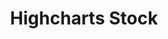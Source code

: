---
title:  Highcharts Stock
type: ADDITIONAL PRODUCT
description: 为您的网络和移动应用程序创建股票或通用的时间线图表。它具有复杂的导航功能，适用于大量的数据、用户标注和40多个内置的技术指标。基于Highcharts，它是领先的、经过战斗考验的基于SVG的图表工具，是无障碍图表的领导者。
buttons:
- name: 免费下载试用
  link: /download
  class: btn-primary
- name: 购买授权
  link: /shop
  class: btn-secondary	
demos:
- name: Compare Series
  iframe: https://www.highcharts.com/samples/nonav/highcharts/website/small-demos-stock?charts=compare
  link: /demo/stock/compare/brand-dark
- name: Dynamic Data
  iframe: https://www.highcharts.com/samples/nonav/highcharts/website/small-demos-stock?charts=dynamic
  link: /demo/stock/dynamic-update/brand-dark
- name: Acceleration Bands
  iframe: https://www.highcharts.com/samples/nonav/highcharts/website/small-demos-stock?charts=ab
  link: /demo/stock/all-indicators/brand-dark
- name: Awesome Oscillator
  iframe: https://www.highcharts.com/samples/nonav/highcharts/website/small-demos-stock?charts=ao
  link: /demo/stock/all-indicators/brand-dark
features: 
- title: 40+ 技术指标
  description: 包含 SMA、MACD、CCI、RSI、Stochastic、Bollinger Bands、Pivot Points、PSAR、Ichimoku Kinko Hyo，详见 <a href="/demo/stock/all-indicators">例子</a>
  cover: /uploads/feature-stock-indicators.png
- title: 数据分组（Data grouping）
  description: 利用 <a href="/docs/stock/data-grouping">Highcharts Stocks 极快的数据分组功能</a>，将数据分为可选择的组别，例如天、周和月
  cover: /uploads/feature-stock-grouping.png
- title: 金融导航功能
  description: 包括<a href="/docs/stock/navigator">小型导航仪系列</a>、<a href="/docs/stock/range-selector>预设日期范围</a>、日期选择器、<a href="/docs/stock/axis-resizer">可调整的面板</a>、滚动和平移
  cover: /uploads/eature-stock-navigator.png
- title: 安全性
  description: 在您的内部网或受密码保护的网站上使用 Highcharts Stock，而不必担心有人会截取您的数据。
  cover: /uploads/eature-stock-security.png
- title: 股票工具
  description: 分析师和终端用户可以在任何数据集上进行注释和应用统计计算，而不需要开发人员的帮助。
  cover: /uploads/feature-stock-annotations.png
- title: 包含 Highcharts Core 
  description: Highcharts 库也包括在内，它提供了另外30种不同的图表类型。
  cover: /uploads/feature-all-ncludes-highcharts.png
- title: Pivot Points
  description: 用枢轴点指标可视化你的数据的势头和趋势。
  cover: /uploads//feature-stock-pivotpoints.png
- title: Cumulative Sum
  description: 累积总和工具将所有以前的数值与当前的数值在一个可见范围内相加。
  cover: /uploads/feature-stock-sum.png
---